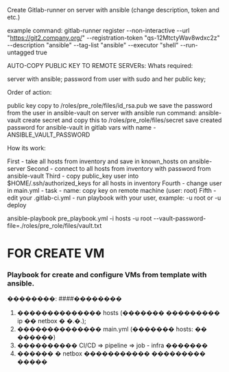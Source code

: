 Create Gitlab-runner on server with ansible (change description, token and etc.)

example command:
gitlab-runner register 
--non-interactive 
--url "https://git2.company.org/" 
--registration-token "qs-12MtctyWav8wdxc2z" 
--description "ansible" 
--tag-list "ansible" 
--executor "shell" 
--run-untagged true


AUTO-COPY PUBLIC KEY TO REMOTE SERVERs:
Whats required:

server with ansible;
password from user with sudo and her public key;

Order of action:

public key copy to /roles/pre_role/files/id_rsa.pub
we save the password from the user in ansible-vault
on server with ansible run command:
ansible-vault create secret
and copy this to /roles/pre_role/files/secret
save created password for ansible-vault in gitlab vars with name - ANSIBLE_VAULT_PASSWORD

How its work:

First - take all hosts from inventory and save in known_hosts on ansible-server
Second - connect to all hosts from inventory with password from ansible-vault
Third - copy public_key user into $HOME/.ssh/authorized_keys for all hosts in inventory
Fourth - change user in main.yml - task - name: copy key on remote machine (user: root)
Fifth - edit your .gitlab-ci.yml - run playbook with your user, example: -u root or -u deploy

ansible-playbook pre_playbook.yml -i hosts -u root --vault-password-file=./roles/pre_role/files/vault.txt



# FOR CREATE VM
### Playbook for create and configure VMs from template with ansible.

��������:
####��������
                
1. �������������� hosts (������� ��������� ip �� netbox � �.�.);
2. �������������� main.yml (������� hosts: �� ������)
3. ���������� CI/CD => pipeline => job - infra �������
4. ������ � netbox ����������� ��������� �����
